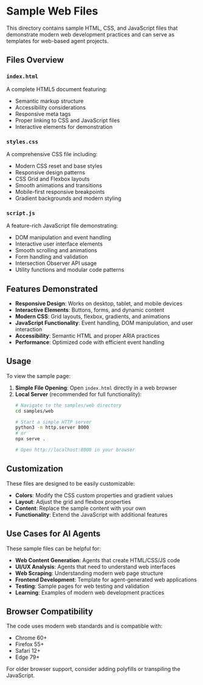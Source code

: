 # Sample Web Files

This directory contains sample HTML, CSS, and JavaScript files that demonstrate modern web development practices and can serve as templates for web-based agent projects.

## Files Overview

### `index.html`
A complete HTML5 document featuring:
- Semantic markup structure
- Accessibility considerations
- Responsive meta tags
- Proper linking to CSS and JavaScript files
- Interactive elements for demonstration

### `styles.css`
A comprehensive CSS file including:
- Modern CSS reset and base styles
- Responsive design patterns
- CSS Grid and Flexbox layouts
- Smooth animations and transitions
- Mobile-first responsive breakpoints
- Gradient backgrounds and modern styling

### `script.js`
A feature-rich JavaScript file demonstrating:
- DOM manipulation and event handling
- Interactive user interface elements
- Smooth scrolling and animations
- Form handling and validation
- Intersection Observer API usage
- Utility functions and modular code patterns

## Features Demonstrated

- **Responsive Design**: Works on desktop, tablet, and mobile devices
- **Interactive Elements**: Buttons, forms, and dynamic content
- **Modern CSS**: Grid layouts, flexbox, gradients, and animations
- **JavaScript Functionality**: Event handling, DOM manipulation, and user interaction
- **Accessibility**: Semantic HTML and proper ARIA practices
- **Performance**: Optimized code with efficient event handling

## Usage

To view the sample page:

1. **Simple File Opening**: Open `index.html` directly in a web browser
2. **Local Server** (recommended for full functionality):
   ```bash
   # Navigate to the samples/web directory
   cd samples/web
   
   # Start a simple HTTP server
   python3 -m http.server 8000
   # or
   npx serve .
   
   # Open http://localhost:8000 in your browser
   ```

## Customization

These files are designed to be easily customizable:

- **Colors**: Modify the CSS custom properties and gradient values
- **Layout**: Adjust the grid and flexbox properties
- **Content**: Replace the sample content with your own
- **Functionality**: Extend the JavaScript with additional features

## Use Cases for AI Agents

These sample files can be helpful for:

- **Web Content Generation**: Agents that create HTML/CSS/JS code
- **UI/UX Analysis**: Agents that need to understand web interfaces
- **Web Scraping**: Understanding modern web page structure
- **Frontend Development**: Template for agent-generated web applications
- **Testing**: Sample pages for web testing and validation
- **Learning**: Examples of modern web development practices

## Browser Compatibility

The code uses modern web standards and is compatible with:
- Chrome 60+
- Firefox 55+
- Safari 12+
- Edge 79+

For older browser support, consider adding polyfills or transpiling the JavaScript.